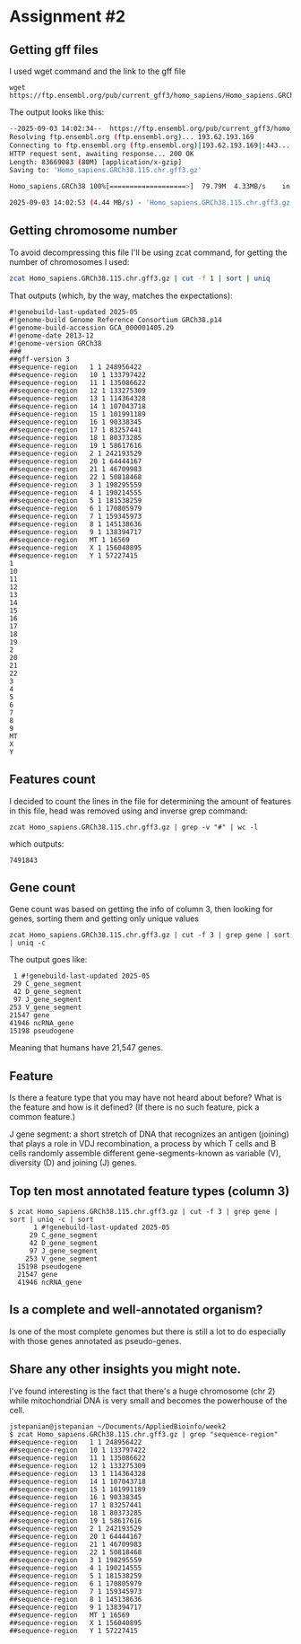 # Assignment #2 
## Getting gff files
I used wget command and the link to the gff file 

    wget https://ftp.ensembl.org/pub/current_gff3/homo_sapiens/Homo_sapiens.GRCh38.115.chr.gff3.gz
 
    
The output looks like this: 
```bash
--2025-09-03 14:02:34--  https://ftp.ensembl.org/pub/current_gff3/homo_sapiens/Homo_sapiens.GRCh38.115.chr.gff3.gz
Resolving ftp.ensembl.org (ftp.ensembl.org)... 193.62.193.169
Connecting to ftp.ensembl.org (ftp.ensembl.org)|193.62.193.169|:443... connected.
HTTP request sent, awaiting response... 200 OK
Length: 83669083 (80M) [application/x-gzip]
Saving to: 'Homo_sapiens.GRCh38.115.chr.gff3.gz'

Homo_sapiens.GRCh38 100%[===================>]  79.79M  4.33MB/s    in 18s     

2025-09-03 14:02:53 (4.44 MB/s) - 'Homo_sapiens.GRCh38.115.chr.gff3.gz' saved [83669083/83669083]

```
## Getting chromosome number
To avoid decompressing this file I'll be using zcat command, for getting the number of chromosomes I used:
```bash
zcat Homo_sapiens.GRCh38.115.chr.gff3.gz | cut -f 1 | sort | uniq
```
That outputs (which, by the way, matches the expectations):

    #!genebuild-last-updated 2025-05
    #!genome-build Genome Reference Consortium GRCh38.p14
    #!genome-build-accession GCA_000001405.29
    #!genome-date 2013-12
    #!genome-version GRCh38
    ###
    ##gff-version 3
    ##sequence-region   1 1 248956422
    ##sequence-region   10 1 133797422
    ##sequence-region   11 1 135086622
    ##sequence-region   12 1 133275309
    ##sequence-region   13 1 114364328
    ##sequence-region   14 1 107043718
    ##sequence-region   15 1 101991189
    ##sequence-region   16 1 90338345
    ##sequence-region   17 1 83257441
    ##sequence-region   18 1 80373285
    ##sequence-region   19 1 58617616
    ##sequence-region   2 1 242193529
    ##sequence-region   20 1 64444167
    ##sequence-region   21 1 46709983
    ##sequence-region   22 1 50818468
    ##sequence-region   3 1 198295559
    ##sequence-region   4 1 190214555
    ##sequence-region   5 1 181538259
    ##sequence-region   6 1 170805979
    ##sequence-region   7 1 159345973
    ##sequence-region   8 1 145138636
    ##sequence-region   9 1 138394717
    ##sequence-region   MT 1 16569
    ##sequence-region   X 1 156040895
    ##sequence-region   Y 1 57227415
    1
    10
    11
    12
    13
    14
    15
    16
    17
    18
    19
    2
    20
    21
    22
    3
    4
    5
    6
    7
    8
    9
    MT
    X
    Y

## Features count 
I decided to count the lines in the file for determining the amount of features in this file, head was removed using and inverse grep command: 

    zcat Homo_sapiens.GRCh38.115.chr.gff3.gz | grep -v "#" | wc -l
which outputs: 

    7491843
## Gene count
Gene count was based on getting the info of column 3, then looking for genes, sorting them and getting only unique values 

    zcat Homo_sapiens.GRCh38.115.chr.gff3.gz | cut -f 3 | grep gene | sort | uniq -c
The output goes like:  

     1 #!genebuild-last-updated 2025-05
     29 C_gene_segment
     42 D_gene_segment
     97 J_gene_segment
    253 V_gene_segment
    21547 gene
    41946 ncRNA_gene
    15198 pseudogene
Meaning that humans have 21,547 genes. 

## Feature 
Is there a feature type that you may have not heard about before? What is the feature and how is it defined? (If there is no such feature, pick a common feature.)


J gene segment: a short stretch of DNA that recognizes an antigen (joining) that plays a role in VDJ recombination, a process by which T cells and B cells randomly assemble different gene-segments-known as variable (V), diversity (D) and joining (J) genes.  
## Top ten most annotated feature types (column 3) 

    $ zcat Homo_sapiens.GRCh38.115.chr.gff3.gz | cut -f 3 | grep gene | sort | uniq -c | sort 
          1 #!genebuild-last-updated 2025-05
         29 C_gene_segment
         42 D_gene_segment
         97 J_gene_segment
        253 V_gene_segment
      15198 pseudogene
      21547 gene
      41946 ncRNA_gene

## Is a complete and well-annotated organism?
Is one of the most complete genomes but there is still a lot to do especially with those genes annotated as pseudo-genes. 
## Share any other insights you might note.
I've found interesting is the fact that there's a huge chromosome (chr 2) while mitochondrial DNA is very small and becomes the powerhouse of the cell. 

    jstepanian@jstepanian ~/Documents/AppliedBioinfo/week2
    $ zcat Homo_sapiens.GRCh38.115.chr.gff3.gz | grep "sequence-region"
    ##sequence-region   1 1 248956422
    ##sequence-region   10 1 133797422
    ##sequence-region   11 1 135086622
    ##sequence-region   12 1 133275309
    ##sequence-region   13 1 114364328
    ##sequence-region   14 1 107043718
    ##sequence-region   15 1 101991189
    ##sequence-region   16 1 90338345
    ##sequence-region   17 1 83257441
    ##sequence-region   18 1 80373285
    ##sequence-region   19 1 58617616
    ##sequence-region   2 1 242193529
    ##sequence-region   20 1 64444167
    ##sequence-region   21 1 46709983
    ##sequence-region   22 1 50818468
    ##sequence-region   3 1 198295559
    ##sequence-region   4 1 190214555
    ##sequence-region   5 1 181538259
    ##sequence-region   6 1 170805979
    ##sequence-region   7 1 159345973
    ##sequence-region   8 1 145138636
    ##sequence-region   9 1 138394717
    ##sequence-region   MT 1 16569
    ##sequence-region   X 1 156040895
    ##sequence-region   Y 1 57227415
